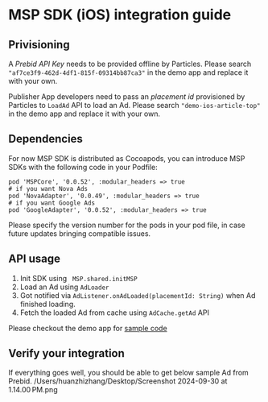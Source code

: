 # MSP SDK (iOS) integration guide
## Privisioning
A *Prebid API Key* needs to be provided offline by Particles. Please search `"af7ce3f9-462d-4df1-815f-09314bb87ca3"` in the demo app and replace it with your own. 

Publisher App developers need to pass an *placement id* provisioned by Particles to `LoadAd` API to load an Ad. Please search `"demo-ios-article-top"` in the demo app and replace it with your own.

## Dependencies
For now MSP SDK is distributed as Cocoapods, you can introduce MSP SDKs with the following code in your Podfile:
```
pod 'MSPCore', '0.0.52', :modular_headers => true
# if you want Nova Ads 
pod 'NovaAdapter', '0.0.49', :modular_headers => true
# if you want Google Ads
pod 'GoogleAdapter', '0.0.52', :modular_headers => true
```
Please specify the version number for the pods in your pod file, in case future updates bringing compatible issues.

## API usage 
1. Init SDK using ` MSP.shared.initMSP`
2. Load an Ad using `AdLoader`
3. Got notified via `AdListener.onAdLoaded(placementId: String)` when Ad finished loading.
4. Fetch the loaded Ad from cache using `AdCache.getAd` API

Please checkout the demo app for [sample code](https://github.com/ParticleMedia/msp-sdk-demo-ios/blob/main/MSPDemoApp/MSPDemoApp/DemoViewControllers/DemoAdViewController.swift)

## Verify your integration
If everything goes well, you should be able to get below sample Ad from Prebid.
/Users/huanzhizhang/Desktop/Screenshot 2024-09-30 at 1.14.00 PM.png

